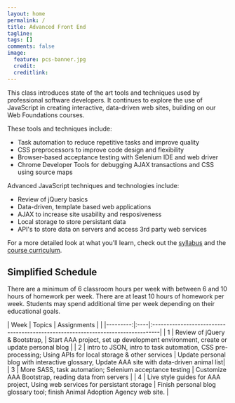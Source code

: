 ```yaml
---
layout: home
permalink: /
title: Advanced Front End
tagline:
tags: []
comments: false
image:
  feature: pcs-banner.jpg
  credit:
  creditlink:
---
```


This class introduces state of the art tools and techniques used by professional software developers. It continues to explore the use of JavaScript in creating interactive, data-driven web sites, building on our Web Foundations courses.

These tools and techniques include:

* Task automation to reduce repetitive tasks and improve quality
* CSS preprocessors to improve code design and flexibility
* Browser-based acceptance testing with Selenium IDE and web driver
* Chrome Developer Tools for debugging AJAX transactions and CSS using source maps

Advanced JavaScript techniques and technologies include:

* Review of jQuery basics
* Data-driven, template based web applications
* AJAX to increase site usability and resposiveness
* Local storage to store persistant data
* API's to store data on servers and access 3rd party web services



For a more detailed look at what you'll learn, check out the [syllabus](syllabus) and the [course curriculum](course).


Simplified Schedule
-------------------
There are a minimum of 6 classroom hours per week with between 6 and 10 hours of homework per week. There are at least 10 hours of homework per week. Students may spend additional time per week depending on their educational goals.


| Week | Topics  | Assignments |                                                                                                                                                                                         |
|---------:|:----|:--------------------------------------------------------------------------------|
|  1  | Review of jQuery & Bootstrap, | Start AAA project, set up development environment, create or update personal blog |
|  2  | intro to JSON, intro to task automation, CSS pre-processing; Using APIs for local storage & other services | Update personal blog with interactive glossary, Update AAA site with data-driven animal list|
|  3  | More SASS, task automation; Selenium acceptance testing   | Customize AAA Bootstrap, reading data from servers |
|  4  | Live style guides for AAA project, Using web services for persistant storage | Finish personal blog glossary tool; finish Animal Adoption Agency web site. |
